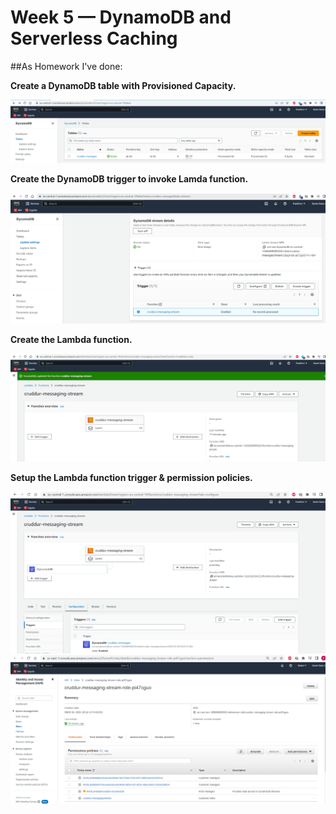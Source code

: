 # Week 5 — DynamoDB and Serverless Caching

##As Homework I've done:

**Create a DynamoDB table with Provisioned Capacity.**

![AWS DynamoDB create table](assets/AWS-DDB-create-table.png)

**Create the DynamoDB trigger to invoke Lamda function.**

![AWS DynamoDB create stream trigger](assets/AWS-DDB-stream-trigger.png)

**Create the Lambda function.**

![AWS Lambda cruddur-messaging-stream](assets/AWS-Lambda-cruddur-messaging-stream.png)

**Setup the Lambda function trigger & permission policies.**

![AWS Lambda DynamoDB-trigger](assets/AWS-Lambda-DynamoDB-trigger.png)
![AWS Lambda permission-policies](assets/AWS-Lambda-permission-policies.png)
